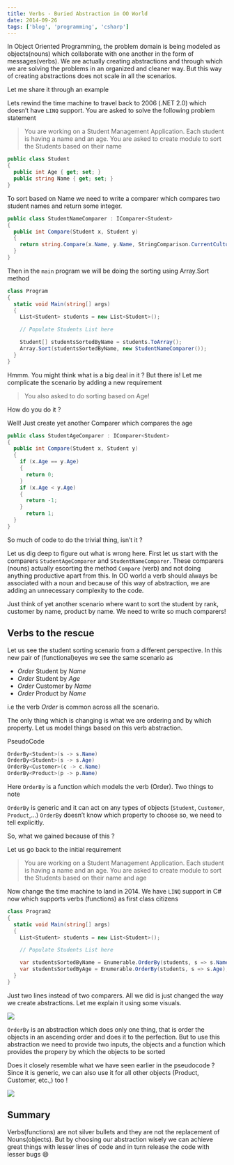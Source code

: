 ```yaml
---
title: Verbs - Buried Abstraction in OO World
date: 2014-09-26
tags: ['blog', 'programming', 'csharp']
---
```


In Object Oriented Programming, the problem domain is being modeled as objects(nouns) which collaborate with one another in the form of messages(verbs). We are actually creating abstractions and through which we are solving the problems in an organized and cleaner way. But this way of creating abstractions does not scale in all the scenarios.

Let me share it through an example

Lets rewind the time machine to travel back to 2006 (.NET 2.0) which doesn’t have `LINQ` support. You are asked to solve the following problem statement

> You are working on a Student Management Application. Each student is having a name and an age. You are asked to create module to sort the Students based on their name

```csharp
public class Student
{
  public int Age { get; set; }
  public string Name { get; set; }
}
```

To sort based on Name we need to write a comparer which compares two student names and return some integer.

```csharp
public class StudentNameComparer : IComparer<Student>
{
  public int Compare(Student x, Student y)
  {
    return string.Compare(x.Name, y.Name, StringComparison.CurrentCulture);
  }
}
```

Then in the `main` program we will be doing the sorting using Array.Sort method

```csharp
class Program
{
  static void Main(string[] args)
  {
    List<Student> students = new List<Student>();

    // Populate Students List here	

    Student[] studentsSortedByName = students.ToArray();
    Array.Sort(studentsSortedByName, new StudentNameComparer());
  }
}
```

Hmmm. You might think what is a big deal in it ? But there is! Let me complicate the scenario by adding a new requirement

> You also asked to do sorting based on Age!

How do you do it ?

Well! Just create yet another Comparer which compares the age

```csharp
public class StudentAgeComparer : IComparer<Student>
{
  public int Compare(Student x, Student y)
  {
    if (x.Age == y.Age)
    {
      return 0;
    }
    if (x.Age < y.Age)
    {
      return -1;
    }
      return 1;
  }
}
```

So much of code to do the trivial thing, isn’t it ?

Let us dig deep to figure out what is wrong here. First let us start with the comparers `StudentAgeComparer` and `StudentNameComparer`. These comparers (nouns) actually escorting the method `Compare` (verb) and not doing anything productive apart from this. In OO world a verb should always be associated with a noun and because of this way of abstraction, we are adding an unnecessary complexity to the code.

Just think of yet another scenario where want to sort the student by rank, customer by name, product by name. We need to write so much comparers!

## Verbs to the rescue

Let us see the student sorting scenario from a different perspective. In this new pair of (functional)eyes we see the same scenario as

* *Order* Student by *Name*
* *Order* Student by *Age*
* *Order* Customer by *Name*
* *Order* Product by *Name*
  
i.e the verb *Order* is common across all the scenario.

The only thing which is changing is what we are ordering and by which property. Let us model things based on this verb abstraction.

PseudoCode

```cs
OrderBy<Student>(s -> s.Name)
OrderBy<Student>(s -> s.Age)
OrderBy<Customer>(c -> c.Name)
OrderBy<Product>(p -> p.Name)
```

Here `OrderBy` is a function which models the verb (Order). Two things to note

`OrderBy` is generic and it can act on any types of objects (`Student`, `Customer`, `Product`,…)
`OrderBy` doesn’t know which property to choose so, we need to tell explicitly.

So, what we gained because of this ?

Let us go back to the initial requirement

> You are working on a Student Management Application. Each student is having a name and an age. You are asked to create module to sort the Students based on their name and age

Now change the time machine to land in 2014. We have `LINQ` support in C# now which supports verbs (functions) as first class citizens

```csharp
class Program2
{
  static void Main(string[] args)
  {
    List<Student> students = new List<Student>();

    // Populate Students List here	

    var studentsSortedByName = Enumerable.OrderBy(students, s => s.Name);
    var studentsSortedByAge = Enumerable.OrderBy(students, s => s.Age);
  }
}
```

Just two lines instead of two comparers. All we did is just changed the way we create abstractions. Let me explain it using some visuals.

![](/images/blog/verbs-buried-abstraction-in-oo-world/1.png)

`OrderBy` is an abstraction which does only one thing, that is order the objects in an ascending order and does it to the perfection. But to use this abstraction we need to provide two inputs, the objects and a function which provides the propery by which the objects to be sorted

Does it closely resemble what we have seen earlier in the pseudocode ? Since it is generic, we can also use it for all other objects (Product, Customer, etc.,) too !

![](/images/blog/verbs-buried-abstraction-in-oo-world/2.png)

## Summary

Verbs(functions) are not silver bullets and they are not the replacement of Nouns(objects). But by choosing our abstraction wisely we can achieve great things with lesser lines of code and in turn release the code with lesser bugs :smile: